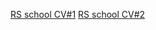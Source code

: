 [RS school CV#1](https://Darki-hub.github.io/rsschool-cv/cv)
[RS school CV#2](https://Darki-hub.github.io/rsschool-cv/)